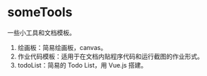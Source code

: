# someTools
一些小工具和文档模板。

1. 绘画板：简易绘画板，canvas。
2. 作业代码模板：适用于在文档内贴程序代码和运行截图的作业形式。
3. todoList：简易的 Todo List，用 Vue.js 搭建。
